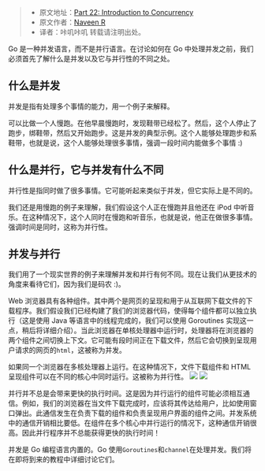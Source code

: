 > * 原文地址：[Part 22: Introduction to Concurrency](https://golangbot.com/concurrency/)
> * 原文作者：[Naveen R](https://golangbot.com/about/)
> * 译者：咔叽咔叽
转载请注明出处。

Go 是一种并发语言，而不是并行语言。在讨论如何在 Go 中处理并发之前，我们必须首先了解什么是并发以及它与并行性的不同之处。

##  什么是并发
并发是指有处理多个事情的能力，用一个例子来解释。

可以比做一个人慢跑。在他早晨慢跑时，发现鞋带已经松了。然后，这个人停止了跑步，绑鞋带，然后又开始跑步。这是并发的典型示例。这个人能够处理跑步和系鞋带，也就是说，这个人能够处理很多事情，强调一段时间内能做多个事情 :)

## 什么是并行，它与并发有什么不同

并行性是指同时做了很多事情。它可能听起来类似于并发，但它实际上是不同的。

我们还是用慢跑的例子来理解，我们假设这个人正在慢跑并且他还在 iPod 中听音乐。在这种情况下，这个人同时在慢跑和听音乐，也就是说，他正在做很多事情。强调时间是同时，这称为并行性。

## 并发与并行
我们用了一个现实世界的例子来理解并发和并行有何不同。现在让我们从更技术的角度来看待它们，因为我们是码农 :)。

Web 浏览器具有各种组件。其中两个是网页的呈现和用于从互联网下载文件的下载程序。我们假设我们已经构建了我们的浏览器代码，使得每个组件都可以独立执行（这是使用 Java 等语言中的线程完成的，我们可以使用 Goroutines 实现这一点，稍后将详细介绍）。当此浏览器在单核处理器中运行时，处理器将在浏览器的两个组件之间切换上下文。它可能有段时间正在下载文件，然后它会切换到呈现用户请求的网页的```html```，这被称为并发。

如果同一个浏览器在多核处理器上运行。在这种情况下，文件下载组件和 HTML 呈现组件可以在不同的核心中同时运行。这被称为并行性。
![](https://upload-images.jianshu.io/upload_images/8573331-2c6154ce7cbe03c3.png?imageMogr2/auto-orient/strip%7CimageView2/2/w/1240)
![](https://upload-images.jianshu.io/upload_images/8573331-9633aa2900c98ffc.png?imageMogr2/auto-orient/strip%7CimageView2/2/w/1240)

并行并不总是会带来更快的执行时间。这是因为并行运行的组件可能必须相互通信。例如，我们的浏览器在当文件下载完成时，应该将其传达给用户，比如使用窗口弹出。此通信发生在负责下载的组件和负责呈现用户界面的组件之间。并发系统中的通信开销相比要低。在组件在多个核心中并行运行的情况下，这种通信开销很高。因此并行程序并不总能获得更快的执行时间！

并发是 Go 编程语言内置的。Go 使用```Goroutines```和```channel```在处理并发。我们将在即将到来的教程中详细讨论它们。


